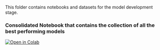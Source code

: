 This folder contains notebooks and datasets for the model development stage.

### Consolidated Notebook that contains the collection of all the best performing models

[![Open in Colab](https://colab.research.google.com/assets/colab-badge.svg)](https://colab.research.google.com/github/aravind-prabha/scripts_text_analytics/blob/main/Consolidated_Notebooks/Consolidate_ratings.ipynb)
